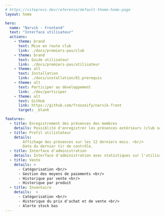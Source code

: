 ```yaml
---
# https://vitepress.dev/reference/default-theme-home-page
layout: home

hero:
  name: "Narvik - Frontend"
  text: "Interface utilisateur"
  actions:
    - theme: brand
      text: Mise en route club
      link: ./docs/premiers-pas/club
    - theme: brand
      text: Guide utilisateur
      link: ./docs/premiers-pas/utilisateur
    - theme: alt
      text: Installation
      link: ./docs/installation/01.prerequis
    - theme: alt
      text: Participer au développement
      link: ./dev/participer
    - theme: alt
      text: GitHub
      link: https://github.com/froozeify/narvik-front
      target: _blank

features:
  - title: Enregistrement des présences des membres
    details: Possiblité d'enregistrer les présences extérieurs (club secondaire, découverte, initiation).
  - title: Profil utilistateur
    details:
        Affichage des présences sur les 12 derniers mois. <br/>
        Date du dernier tir de contrôle.
  - title: Interface d'administration
    details: Interface d'administration avec statistiques sur l'utilisation des postes et la présences.
  - title: Vente
    details: >
      - Catégorisation <br/>
      - Gestion des moyens de paiements <br/>
      - Historique par vente <br/>
      - Historique par produit
  - title: Inventaire
    details:  >
      - Catégorisation <br/>
      - Historique du prix d'achat et de vente <br/>
      - Alerte stock bas
---
```

